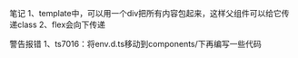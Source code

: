 笔记
1、template中，可以用一个div把所有内容包起来，这样父组件可以给它传递class
2、flex会向下传递

警告报错
1、ts7016：将env.d.ts移动到components/下再编写一些代码